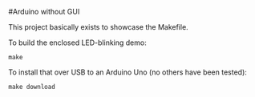 #Arduino without GUI

This project basically exists to showcase the Makefile.

To build the enclosed LED-blinking demo:

    make
    
To install that over USB to an Arduino Uno (no others have been tested):

    make download
    
